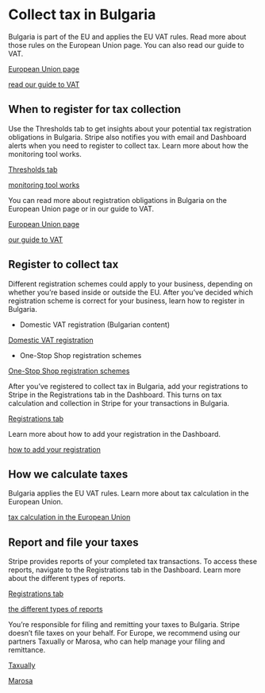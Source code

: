 # Collect tax in Bulgaria

Bulgaria is part of the EU and applies the EU VAT rules. Read more about those rules on the European Union page. You can also read our guide to VAT.

[European Union page](/tax/supported-countries/european-union)

[read our guide to VAT](https://stripe.com/guides/tax-registration-process-europe)

## When to register for tax collection

Use the Thresholds tab to get insights about your potential tax registration obligations in Bulgaria. Stripe also notifies you with email and Dashboard alerts when you need to register to collect tax. Learn more about how the monitoring tool works.

[Thresholds tab](https://dashboard.stripe.com/tax/thresholds)

[monitoring tool works](/tax/monitoring)

You can read more about registration obligations in Bulgaria on the European Union page or in our guide to VAT.

[European Union page](/tax/supported-countries/european-union)

[our guide to VAT](https://stripe.com/guides/tax-registration-process-europe)

## Register to collect tax

Different registration schemes could apply to your business, depending on whether you’re based inside or outside the EU. After you’ve decided which registration scheme is correct for your business, learn how to register in Bulgaria.

- Domestic VAT registration (Bulgarian content)

[Domestic VAT registration](https://old.nra.bg/page?id=605)

- One-Stop Shop registration schemes

[One-Stop Shop registration schemes](https://vat-one-stop-shop.ec.europa.eu/contact-country/bulgaria_en)

After you’ve registered to collect tax in Bulgaria, add your registrations to Stripe in the Registrations tab in the Dashboard. This turns on tax calculation and collection in Stripe for your transactions in Bulgaria.

[Registrations tab](https://dashboard.stripe.com/tax/registrations?location=bg)

Learn more about how to add your registration in the Dashboard.

[how to add your registration](/tax/registering#track-your-registrations-in-the-tax-dashboard)

## How we calculate taxes

Bulgaria applies the EU VAT rules. Learn more about tax calculation in the European Union.

[tax calculation in the European Union](/tax/supported-countries/european-union)

## Report and file your taxes

Stripe provides reports of your completed tax transactions. To access these reports, navigate to the Registrations tab in the Dashboard. Learn more about the different types of reports.

[Registrations tab](https://dashboard.stripe.com/tax/registrations)

[the different types of reports](/tax/reports)

You’re responsible for filing and remitting your taxes to Bulgaria. Stripe doesn’t file taxes on your behalf. For Europe, we recommend using our partners Taxually or Marosa, who can help manage your filing and remittance.

[Taxually](https://stripe.taxually.com/)

[Marosa](https://marosavat.com/stripe-and-marosa/)

